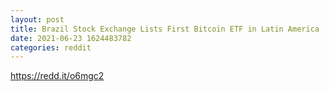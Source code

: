 ```yaml
--- 
layout: post 
title: Brazil Stock Exchange Lists First Bitcoin ETF in Latin America 
date: 2021-06-23 1624483782 
categories: reddit 
--- 
```

https://redd.it/o6mgc2